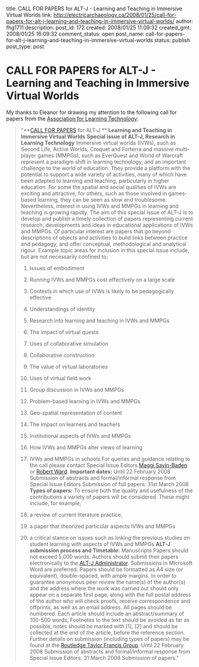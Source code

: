 title: CALL FOR PAPERS for ALT-J - Learning and Teaching in Immersive Virtual Worlds
link: http://electricarchaeology.ca/2008/01/25/call-for-papers-for-alt-j-learning-and-teaching-in-immersive-virtual-worlds/
author: fhg1711
description: 
post_id: 172
created: 2008/01/25 11:09:32
created_gmt: 2008/01/25 16:09:32
comment_status: open
post_name: call-for-papers-for-alt-j-learning-and-teaching-in-immersive-virtual-worlds
status: publish
post_type: post

# CALL FOR PAPERS for ALT-J - Learning and Teaching in Immersive Virtual Worlds

My thanks to Eleanor for drawing my attention to the following call for papers from the [Association for Learning Technology](http://www.alt.ac.uk/index.html): 

> "**[CALL FOR PAPERS](http://www.alt.ac.uk/callforpapers_altj_ivw.html) for ALT-J ** **Learning and Teaching in Immersive Virtual Worlds** **Special issue of ALT-J, Research in Learning Technology** Immersive virtual worlds (IVWs), such as Second Life, Active Worlds, Croquet and Forterra and massive multi-player games (MMPGs), such as EverQuest and World of Warcraft represent a paradigm shift in learning technology, and an important challenge to the world of education. They provide a platform with the potential to support a wide variety of activities, many of which have been adapted to learning and teaching, particularly in higher education. For some the spatial and social qualities of IVWs are exciting and attractive, for others, such as those involved in games-based learning, they can be seen as slow and troublesome. Nevertheless, interest in using IVWs and MMPGs in learning and teaching is growing rapidly. The aim of this special issue of ALT-J is to develop and publish a timely collection of papers representing current research, developments and ideas in educational applications of IVWs and MMPGs. Of particular interest are papers that go beyond descriptions of objects and activities to build links between practice and pedagogy, and offer conceptual, methodological and analytical rigour. Example topic areas for inclusion in this special issue include, but are not necessarily confined to: 
> 
>   1. Issues of embodiment
>   2. Running IVWs and MMPGs cost effectively on a large scale
>   3. Contexts in which use of IVWs is likely to be pedagogically effective
>   4. Understandings of identity
>   5. Research into learning and teaching in IVWs and MMPGs
>   6. The impact of virtual quests
>   7. Uses of collaborative simulation
>   8. Collaborative construction
>   9. The value of virtual laboratories
>   10. Uses of virtual field work
>   11. Group discussion in IVWs and MMPGs
>   12. Problem-based learning in IVWs and MMPGs
>   13. Geo-spatial representation of content
>   14. The impact on learners and teachers
>   15. Institutional aspects of IVWs and MMPGs
>   16. How IVWs and MMPGs alter views of learning
>   17. IVWs and MMPGs in schools
> For queries and guidance relating to the call please contact Special Issue Editors [Maggi Savin-Baden](mailto:m.savinbaden@coventry.ac.uk) or [Robert Ward](mailto:r.d.ward@hud.ac.uk). **Important dates:** Until 22 February 2008 Submission of abstracts and formal/informal response from Special Issue Editors.Submission of full papers: 31st March 2008 **Types of papers:** To ensure both the quality and usefulness of the contributions a variety of papers will be considered. These might include, for example, 
> 
>   1. a review of current literature practice,
>   2. a paper that theorized particular aspects IVWs and MMPGs
>   3. a critical stance on issues such as linking the previous studies on student learning with aspects of IVWs and MMPGs
> **ALT-J submission process and Timetable:** Manuscripts Papers should not exceed 5,000 words. Authors should submit their papers electronically to the [ALT-J Administrator](mailto:altj@alt.ac.uk). Submissions in Microsoft Word are preferred. Papers should be formatted as A4 size (or equivalent), double-spaced, with ample margins. In order to guarantee anonymous peer review the name(s) of the author(s) and the address where the work was carried out should only appear on a separate first page, along with the full postal address of the author who will check proofs, receive correspondence and offprints, as well as an email address. All pages should be numbered. Each article should include an abstract/summary of 100-500 words, Footnotes to the text should be avoided as far as possible, notes should be marked with [1], [2] and should be collected at the end of the article, before the reference section. Further details on submission (including types of papers) may be found at the [Routledge Taylor Francis Group](http://www.tandf.co.uk/journals/authors/caltauth.asp). Until 22 February 2008 Submission of abstracts and formal/informal response from Special Issue Editors. 31 March 2008 Submission of papers."